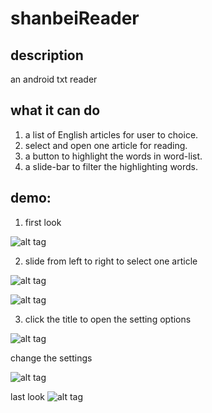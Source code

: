 shanbeiReader
=============

## description
an android txt reader

## what it can do

1. a list of English articles for user to choice.
2. select and open one article for reading.
3. a button to highlight the words in word-list.
4. a slide-bar to filter the highlighting words.

## demo:

1. first look

![alt tag](http://ww4.sinaimg.cn/mw690/5f10acdbgw1en13dkgu39j20f00qogmp.jpg)


2. slide from left to right to select one article

![alt tag](http://ww4.sinaimg.cn/mw690/5f10acdbgw1en13dlsjtmj20f00qowhc.jpg)

![alt tag](http://ww4.sinaimg.cn/mw690/5f10acdbgw1en13dlsjtmj20f00qowhc.jpg)

3. click the title to open the setting options

![alt tag](http://ww4.sinaimg.cn/mw690/5f10acdbgw1en13dmfourj20f00qoabx.jpg)

change the settings

![alt tag](http://ww3.sinaimg.cn/mw690/5f10acdbgw1en13dnai3kj20f00qo40e.jpg)

last look
![alt tag](http://ww3.sinaimg.cn/mw690/5f10acdbgw1en13dnw4bpj20f00qogo9.jpg)

